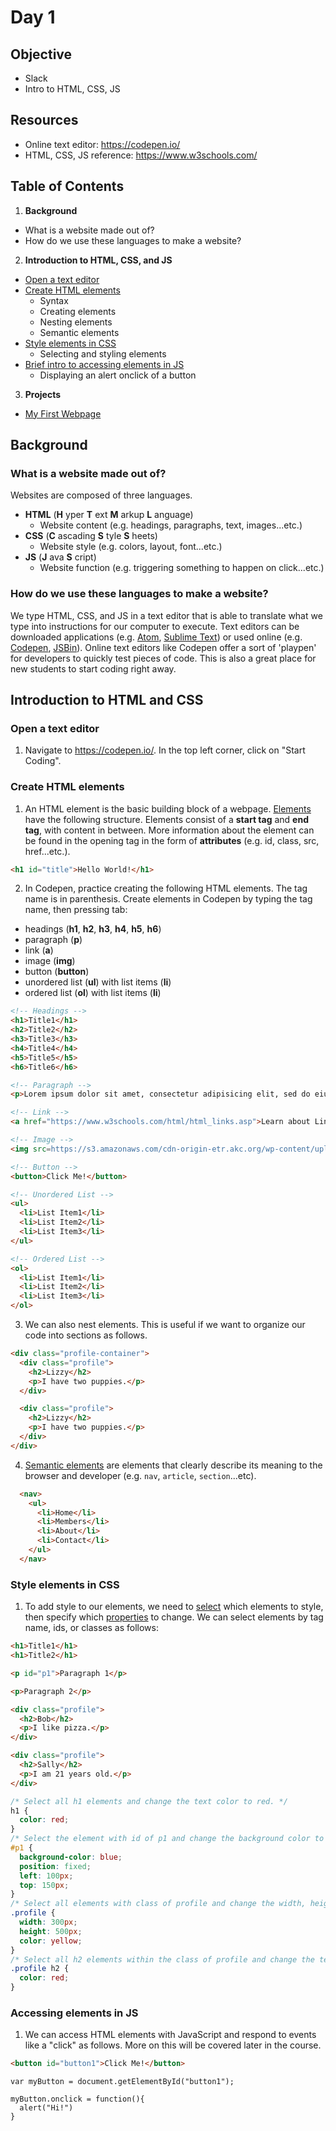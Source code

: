 # Day 1

## Objective
- Slack
- Intro to HTML, CSS, JS

## Resources
- Online text editor: https://codepen.io/
- HTML, CSS, JS reference: https://www.w3schools.com/

## Table of Contents
1. **Background**
  * What is a website made out of?
  * How do we use these languages to make a website?
2. **Introduction to HTML, CSS, and JS**
  * [Open a text editor](#open-a-text-editor)
  * [Create HTML elements](#create-html-elements)
    * Syntax
    * Creating elements
    * Nesting elements
    * Semantic elements
  * [Style elements in CSS](#style-elements-in-css)
    * Selecting and styling elements
  * [Brief intro to accessing elements in JS](#accessing-elements-in-JS)
    * Displaying an alert onclick of a button
3. **Projects**
  * [My First Webpage](my-first-webpage.md)

## Background

### What is a website made out of?
Websites are composed of three languages.
- **HTML** (**H** yper **T** ext **M** arkup **L** anguage)
  - Website content (e.g. headings, paragraphs, text, images...etc.)
- **CSS** (**C** ascading **S** tyle **S** heets)
  - Website style (e.g. colors, layout, font...etc.)
- **JS** (**J** ava **S** cript)
  - Website function (e.g. triggering something to happen on click...etc.)

### How do we use these languages to make a website?
We type HTML, CSS, and JS in a text editor that is able to translate what we type into instructions for our computer to execute. Text editors can be downloaded applications (e.g. [Atom](https://atom.io/), [Sublime Text](https://www.sublimetext.com/)) or used online (e.g. [Codepen](https://codepen.io/), [JSBin](https://jsbin.com)). Online text editors like Codepen offer a sort of 'playpen' for developers to quickly test pieces of code. This is also a great place for new students to start coding right away.   

## Introduction to HTML and CSS

### Open a text editor

1. Navigate to https://codepen.io/. In the top left corner, click on "Start Coding".

### Create HTML elements

1. An HTML element is the basic building block of a webpage. [Elements](https://w3schools.com/html/html_elements.asp) have the following structure. Elements consist of a **start tag** and **end tag**, with content in between. More information about the element can be found in the opening tag in the form of **attributes** (e.g. id, class, src, href...etc.).

```HTML
<h1 id="title">Hello World!</h1>
```

2. In Codepen, practice creating the following HTML elements. The tag name is in parenthesis. Create elements in Codepen by typing the tag name, then pressing tab:
* headings (**h1**, **h2**, **h3**, **h4**, **h5**, **h6**)
* paragraph (**p**)
* link (**a**)
* image (**img**)
* button (**button**)
* unordered list (**ul**) with list items (**li**)
* ordered list (**ol**) with list items (**li**)

``` html
<!-- Headings -->
<h1>Title1</h1>
<h2>Title2</h2>
<h3>Title3</h3>
<h4>Title4</h4>
<h5>Title5</h5>
<h6>Title6</h6>

<!-- Paragraph -->
<p>Lorem ipsum dolor sit amet, consectetur adipisicing elit, sed do eiusmod tempor incididunt ut labore et dolore magna aliqua. Ut enim ad minim veniam, quis nostrud exercitation ullamco laboris nisi ut aliquip ex ea commodo consequat. Duis aute irure dolor in reprehenderit in voluptate velit esse cillum dolore eu fugiat nulla pariatur. Excepteur sint occaecat cupidatat non proident, sunt in culpa qui officia deserunt mollit anim id est laborum.</p>

<!-- Link -->
<a href="https://www.w3schools.com/html/html_links.asp">Learn about Links</a>

<!-- Image -->
<img src=https://s3.amazonaws.com/cdn-origin-etr.akc.org/wp-content/uploads/2017/11/12231413/Labrador-Retriever-MP.jpg"" alt="A puppy">

<!-- Button -->
<button>Click Me!</button>

<!-- Unordered List -->
<ul>
  <li>List Item1</li>
  <li>List Item2</li>
  <li>List Item3</li>
</ul>

<!-- Ordered List -->
<ol>
  <li>List Item1</li>
  <li>List Item2</li>
  <li>List Item3</li>
</ol>
```

3. We can also nest elements. This is useful if we want to organize our code into sections as follows.

``` HTML
<div class="profile-container">
  <div class="profile">
    <h2>Lizzy</h2>
    <p>I have two puppies.</p>
  </div>

  <div class="profile">
    <h2>Lizzy</h2>
    <p>I have two puppies.</p>
  </div>
</div>
```

4. [Semantic elements](https://www.w3schools.com/html/html5_semantic_elements.asp) are elements that clearly describe its meaning to the browser and developer (e.g. ```nav```, ```article```, ```section```...etc).

``` HTML
  <nav>
    <ul>
      <li>Home</li>
      <li>Members</li>
      <li>About</li>
      <li>Contact</li>
    </ul>
  </nav>
```

### Style elements in CSS

1. To add style to our elements, we need to [select](https://www.w3schools.com/css/css_selectors.asp) which elements to style, then specify which [properties](https://www.w3schools.com/cssref/default.asp) to change. We can select elements by tag name, ids, or classes as follows:

``` html
<h1>Title1</h1>
<h1>Title2</h1>

<p id="p1">Paragraph 1</p>

<p>Paragraph 2</p>

<div class="profile">
  <h2>Bob</h2>
  <p>I like pizza.</p>
</div>

<div class="profile">
  <h2>Sally</h2>
  <p>I am 21 years old.</p>
</div>
```

``` css
/* Select all h1 elements and change the text color to red. */
h1 {
  color: red;
}
/* Select the element with id of p1 and change the background color to blue and position it 100px from the left and 150 px from the top of the window. */
#p1 {
  background-color: blue;
  position: fixed;
  left: 100px;
  top: 150px;
}
/* Select all elements with class of profile and change the width, height, and color. */
.profile {
  width: 300px;
  height: 500px;
  color: yellow;
}
/* Select all h2 elements within the class of profile and change the text color to red. */
.profile h2 {
  color: red;
}
```

### Accessing elements in JS

1. We can access HTML elements with JavaScript and respond to events like a "click" as follows. More on this will be covered later in the course.

``` HTML
<button id="button1">Click Me!</button>
```

``` JS
var myButton = document.getElementById("button1");

myButton.onclick = function(){
  alert("Hi!")
}
```
